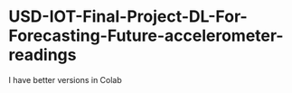 # USD-IOT-Final-Project-DL-For-Forecasting-Future-accelerometer-readings

I have better versions in Colab

